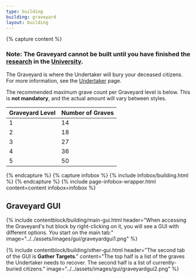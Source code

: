 ```yaml
---
type: building
building: graveyard
layout: building
---
```

{% capture content %}
### Note: The Graveyard cannot be built until you have finished the [research](../../source/systems/research) in the [University](../../source/buildings/university).

The Graveyard is where the Undertaker will bury your deceased citizens.
For more information, see the [Undertaker](../../source/workers/undertaker) page.

The recommended maximum grave count per Graveyard level is below. This is **not mandatory**, and the actual amount will vary between styles.

| Graveyard Level | Number of Graves |
| --------------- | ---------------- |
| 1               | 14               |
| 2               | 18               |
| 3               | 27               |
| 4               | 36               |
| 5               | 50               |
{% endcapture %}
{% capture infobox %}
{% include infobox/building.html %}
{% endcapture %}
{% include page-infobox-wrapper.html content=content infobox=infobox %}

## Graveyard GUI

{% include contentblock/building/main-gui.html header="When accessing the Graveyard's hut block by right-clicking on it, you will see a GUI with different options. You start on the main tab:" image="../../assets/images/gui/graveyardgui1.png" %}

{% include contentblock/building/other-gui.html header="The second tab of the GUI is <strong>Gather Targets</strong>." content="The top half is a list of the graves the Undertaker needs to recover. The second half is a list of currently-buried citizens." image="../../assets/images/gui/graveyardgui2.png" %}